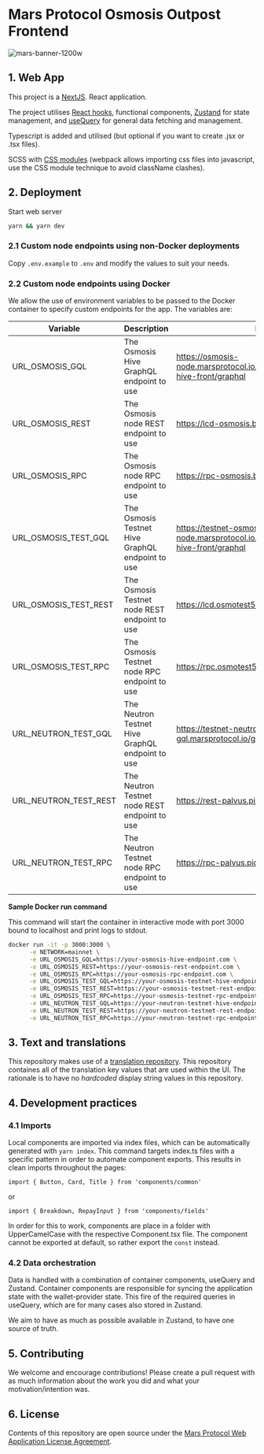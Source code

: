 # Mars Protocol Osmosis Outpost Frontend

![mars-banner-1200w](https://marsprotocol.io/banner.png)

## 1. Web App

This project is a [NextJS](https://nextjs.org/). React application.

The project utilises [React hooks](https://reactjs.org/docs/hooks-intro.html), functional components, [Zustand](https://github.com/pmndrs/zustand) for state management, and [useQuery](https://github.com/TanStack/query) for general data fetching and management.

Typescript is added and utilised (but optional if you want to create .jsx or .tsx files).

SCSS with [CSS modules](https://create-react-app.dev/docs/adding-a-css-modules-stylesheet) (webpack allows importing css files into javascript, use the CSS module technique to avoid className clashes).

## 2. Deployment

Start web server

```bash
yarn && yarn dev
```

### 2.1 Custom node endpoints using non-Docker deployments

Copy `.env.example` to `.env` and modify the values to suit your needs.

### 2.2 Custom node endpoints using Docker

We allow the use of environment variables to be passed to the Docker container to specify custom endpoints for the app. The variables are:


|Variable|Description|Default|
|--------|-----------|-------|
|URL_OSMOSIS_GQL|The Osmosis Hive GraphQL endpoint to use|https://osmosis-node.marsprotocol.io/GGSFGSFGFG34/osmosis-hive-front/graphql|
|URL_OSMOSIS_REST|The Osmosis node REST endpoint to use|https://lcd-osmosis.blockapsis.com|
|URL_OSMOSIS_RPC|The Osmosis node RPC endpoint to use|https://rpc-osmosis.blockapsis.com|
|URL_OSMOSIS_TEST_GQL|The Osmosis Testnet Hive GraphQL endpoint to use|https://testnet-osmosis-node.marsprotocol.io/XF32UOOU55CX/osmosis-hive-front/graphql|
|URL_OSMOSIS_TEST_REST|The Osmosis Testnet node REST endpoint to use|https://lcd.osmotest5.osmosis.zone|
|URL_OSMOSIS_TEST_RPC|The Osmosis Testnet node RPC endpoint to use|https://rpc.osmotest5.osmosis.zone|
|URL_NEUTRON_TEST_GQL|The Neutron Testnet Hive GraphQL endpoint to use|https://testnet-neutron-gql.marsprotocol.io/graphql|
|URL_NEUTRON_TEST_REST|The Neutron Testnet node REST endpoint to use|https://rest-palvus.pion-1.ntrn.tech|
|URL_NEUTRON_TEST_RPC|The Neutron Testnet node RPC endpoint to use|https://rpc-palvus.pion-1.ntrn.tech|

**Sample Docker run command**

This command will start the container in interactive mode with port 3000 bound to localhost and print logs to stdout.

```sh
docker run -it -p 3000:3000 \
      -e NETWORK=mainnet \
      -e URL_OSMOSIS_GQL=https://your-osmosis-hive-endpoint.com \
      -e URL_OSMOSIS_REST=https://your-osmosis-rest-endpoint.com \
      -e URL_OSMOSIS_RPC=https://your-osmosis-rpc-endpoint.com \
      -e URL_OSMOSIS_TEST_GQL=https://your-osmosis-testnet-hive-endpoint.com \
      -e URL_OSMOSIS_TEST_REST=https://your-osmosis-testnet-rest-endpoint.com \
      -e URL_OSMOSIS_TEST_RPC=https://your-osmosis-testnet-rpc-endpoint.com \
      -e URL_NEUTRON_TEST_GQL=https://your-neutron-testnet-hive-endpoint.com \
      -e URL_NEUTRON_TEST_REST=https://your-neutron-testnet-rest-endpoint.com \
      -e URL_NEUTRON_TEST_RPC=https://your-neutron-testnet-rpc-endpoint.com marsprotocol/interface:latest 
```

## 3. Text and translations

This repository makes use of a [translation repository](https://github.com/mars-protocol/translations). This repository containes all of the translation key values that are used within the UI. The rationale is to have no _hardcoded_ display string values in this repository.

## 4. Development practices

### 4.1 Imports

Local components are imported via index files, which can be automatically generated with `yarn index`. This command targets index.ts files with a specific pattern in order to automate component exports. This results in clean imports throughout the pages:

```
import { Button, Card, Title } from 'components/common'
```

or

```
import { Breakdown, RepayInput } from 'components/fields'
```

In order for this to work, components are place in a folder with UpperCamelCase with the respective Component.tsx file. The component cannot be exported at default, so rather export the `const` instead.

### 4.2 Data orchestration

Data is handled with a combination of container components, useQuery and Zustand. Container components are responsible for syncing the application state with the wallet-provider state. This fire of the required queries in useQuery, which are for many cases also stored in Zustand.

We aim to have as much as possible available in Zustand, to have one source of truth.

## 5. Contributing

We welcome and encourage contributions! Please create a pull request with as much information about the work you did and what your motivation/intention was.

## 6. License

Contents of this repository are open source under the [Mars Protocol Web Application License Agreement](./LICENSE).
